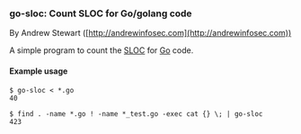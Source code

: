 
### go-sloc: Count SLOC for Go/golang code

By Andrew Stewart ([http://andrewinfosec.com](http://andrewinfosec.com))

A simple program to count the
[SLOC](https://en.wikipedia.org/wiki/Source_lines_of_code) for
[Go](http://golang.org) code.

#### Example usage

    $ go-sloc < *.go
    40

    $ find . -name *.go ! -name *_test.go -exec cat {} \; | go-sloc
    423

